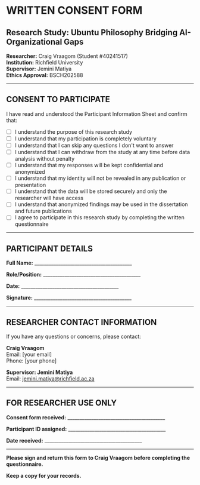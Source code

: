 # WRITTEN CONSENT FORM
## Research Study: Ubuntu Philosophy Bridging AI-Organizational Gaps

**Researcher:** Craig Vraagom (Student #40241517)  
**Institution:** Richfield University  
**Supervisor:** Jemini Matiya  
**Ethics Approval:** BSCH202588

---

## CONSENT TO PARTICIPATE

I have read and understood the Participant Information Sheet and confirm that:

- [ ] I understand the purpose of this research study
- [ ] I understand that my participation is completely voluntary
- [ ] I understand that I can skip any questions I don't want to answer
- [ ] I understand that I can withdraw from the study at any time before data analysis without penalty
- [ ] I understand that my responses will be kept confidential and anonymized
- [ ] I understand that my identity will not be revealed in any publication or presentation
- [ ] I understand that the data will be stored securely and only the researcher will have access
- [ ] I understand that anonymized findings may be used in the dissertation and future publications
- [ ] I agree to participate in this research study by completing the written questionnaire

---

## PARTICIPANT DETAILS

**Full Name:** _________________________________________

**Role/Position:** _________________________________________

**Date:** _________________________________________

**Signature:** _________________________________________

---

## RESEARCHER CONTACT INFORMATION

If you have any questions or concerns, please contact:

**Craig Vraagom**  
Email: [your email]  
Phone: [your phone]  

**Supervisor: Jemini Matiya**  
Email: jemini.matiya@richfield.ac.za

---

## FOR RESEARCHER USE ONLY

**Consent form received:** _________________________________________

**Participant ID assigned:** _________________________________________

**Date received:** _________________________________________

---

**Please sign and return this form to Craig Vraagom before completing the questionnaire.**

**Keep a copy for your records.**
